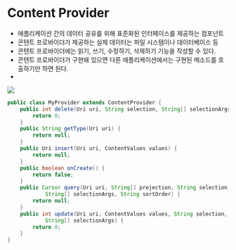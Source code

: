 # Content Provider
* 애플리케이션 간의 데이터 공유를 위해 표준화된 인터페이스를 제공하는 컴포넌트
* 콘텐트 프로바이더가 제공하는 실제 데이터는 파일 시스템이나 데이터베이스 등
* 콘텐트 프로바이더에는 읽기, 쓰기, 수정하기, 삭제하기 기능을 작성할 수 있다.
* 콘텐트 프로바이더가 구현돼 있으면 다른 애플리케이션에서는 구현된 메소드를 호출하기만 하면 된다.
* 
![](https://github.com/HaeSeongPark/TIL/blob/master/img/android/content%20provider.jpg)

```java
public class MyProvider extends ContentProvider {
    public int delete(Uri uri, String selection, String[] selectionArgs) { 
        return 0;
    }
    public String getType(Uri uri) { 
        return null;
    }
    public Uri insert(Uri uri, ContentValues values) { 
        return null;
    }
    public boolean onCreate() { 
        return false;
    }
    public Cursor query(Uri uri, String[] projection, String selection,
            String[] selectionArgs, String sortOrder) { 
        return null;
    }
    public int update(Uri uri, ContentValues values, String selection,
            String[] selectionArgs) { 
        return 0;
    }    
}
```
